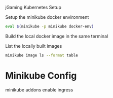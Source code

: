 jGaming Kubernetes Setup

Setup the minikube docker environment
```bash
eval $(minikube -p minikube docker-env)
```

Build the local docker image in the same terminal

List the locally built images
```bash
minikube image ls --format table
```

# Minikube Config
minikube addons enable ingress
